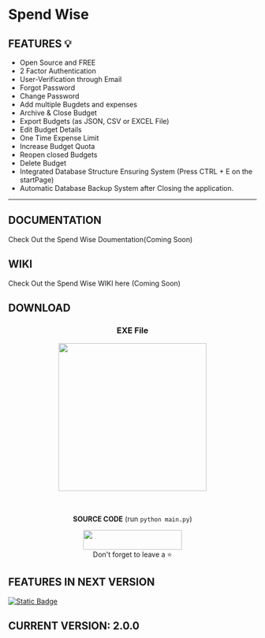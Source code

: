 
# Spend Wise

## FEATURES 💡
- Open Source and FREE
- 2 Factor Authentication
- User-Verification through Email
- Forgot Password
- Change Password
- Add multiple Bugdets and expenses
- Archive & Close Budget
- Export Budgets (as JSON, CSV or EXCEL File)
- Edit Budget Details
- One Time Expense Limit
- Increase Budget Quota
- Reopen closed Budgets
- Delete Budget
- Integrated Database Structure Ensuring System (Press CTRL + E on the startPage)
- Automatic Database Backup System after Closing the application.
---
## DOCUMENTATION
Check Out the Spend Wise Doumentation(Coming Soon)

## WIKI
Check Out the Spend Wise WIKI here (Coming Soon)

## DOWNLOAD

### <p align='center'> EXE File <br> <p align='center'> [<img src="https://img.shields.io/badge/FREE-DOWNLOAD-informational?&logo=Microsoft&logoColor=blue&color=007ec6" width="300">](https://github.com/devDurgeshK/Spend-Wise/releases/download/v2.0.0/SpendWise-v2.zip)  <p align='center'>

<br> <p align='center'> **SOURCE CODE** (run `python main.py`) <br> <p align='center'> [<img src="https://img.shields.io/badge/Python_Version-informational?style=flat&logo=python&logoColor=blue&color=eaea4a" width=200 height=40>](https://github.com/devDurgeshK/Spend-Wise/archive/refs/tags/v2.0.0.zip) <br> Don't forget to leave a ⭐ </p>

## FEATURES IN NEXT VERSION
[<img alt="Static Badge" src="https://img.shields.io/badge/Next_Version-Features_List-blue">](https://devdurgeshk.github.io/spendwise-features-overview/)
## CURRENT VERSION: **2.0.0**


